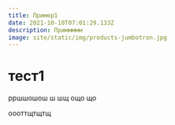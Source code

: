 ```yaml
---
title: Пример1
date: 2021-10-10T07:01:29.133Z
description: Приммммм
image: site/static/img/products-jumbotron.jpg
---
```

# тест1

рршшошош ш шщ ощо що

оооттщтщтщ